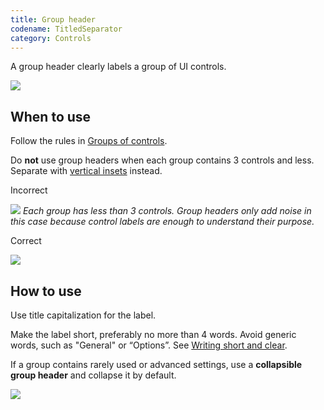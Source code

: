 ```yaml
---
title: Group header
codename: TitledSeparator
category: Controls
---
```


A group header clearly labels a group of UI controls.

![]({{site.baseurl}}/images/group_header/01_group_header.png)


## When to use

Follow the rules in [Groups of controls]({{site.baseurl}}/principles/groups_of_controls).

Do **not** use group headers when each group contains 3 controls and less. Separate with [vertical insets]({{site.baseurl}}/principles/layout/#organize_with_insets) instead.

<p class="label incorrect"> Incorrect </p>

![]({{site.baseurl}}/images/layout/6_03_group_incorrect.png)
*Each group has less than 3 controls. Group headers only add noise in this case because control labels are enough to understand their purpose.*

<p class="label correct"> Correct </p>

![]({{site.baseurl}}/images/layout/6_03_group_correct.png)


## How to use

Use title capitalization for the label.

Make the label short, preferably no more than 4 words. Avoid generic words, such as "General" or “Options”. See [Writing short and clear]({{site.baseurl}}/text/writing_short/#04).

If a group contains rarely used or advanced settings, use a **collapsible group header** and collapse it by default.

![]({{site.baseurl}}/images//group_header/02_collapsed_header.png)




